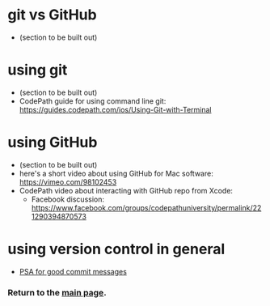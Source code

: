 # git vs GitHub
- (section to be built out)

# using git
- (section to be built out)
- CodePath guide for using command line git:  https://guides.codepath.com/ios/Using-Git-with-Terminal

# using GitHub
- (section to be built out)
- here's a short video about using GitHub for Mac software:  https://vimeo.com/98102453
- CodePath video about interacting with GitHub repo from Xcode: 
  - Facebook discussion:  https://www.facebook.com/groups/codepathuniversity/permalink/221290394870573

# using version control in general
- [PSA for good commit messages](https://www.youtube.com/watch?v=8YjSty6bfog)


### Return to the [main page](README.md).
